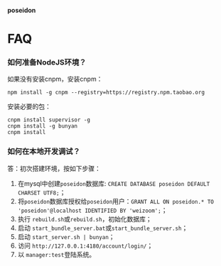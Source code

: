 **poseidon**

# FAQ

### 如何准备NodeJS环境？ ###

如果没有安装cnpm，安装cnpm：
```
npm install -g cnpm --registry=https://registry.npm.taobao.org 
```

安装必要的包：
```
cnpm install supervisor -g
cnpm install -g bunyan
cnpm install
```

### 如何在本地开发调试？ ###

答：初次搭建环境，按如下步骤：
1. 在mysql中创建`poseidon`数据库: `CREATE DATABASE poseidon DEFAULT CHARSET UTF8;`；
1. 将`poseidon`数据库授权给`poseidon`用户：`GRANT ALL ON poseidon.* TO 'poseidon'@localhost IDENTIFIED BY 'weizoom';`；
1. 执行 `rebuild.sh`或`rebuild.sh`，初始化数据库；
1. 启动 `start_bundle_server.bat`或`start_bundle_server.sh`；
1. 启动 `start_server.sh | bunyan`；
1. 访问 `http://127.0.0.1:4180/account/login/`；
1. 以 `manager:test`登陆系统。
